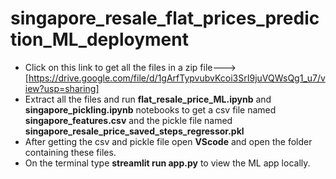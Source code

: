 # singapore_resale_flat_prices_prediction_ML_deployment
- Click on this link to get all the files in a zip file--->[https://drive.google.com/file/d/1gArfTypvubvKcoi3SrI9juVQWsQg1_u7/view?usp=sharing]
- Extract all the files and run **flat_resale_price_ML.ipynb** and **singapore_pickling.ipynb** notebooks to get a csv file named **singapore_features.csv** and the pickle file named **singapore_resale_price_saved_steps_regressor.pkl**
- After getting the csv and pickle file open **VScode** and open the folder containing these files.
- On the terminal type **streamlit run app.py** to view the ML app locally.
